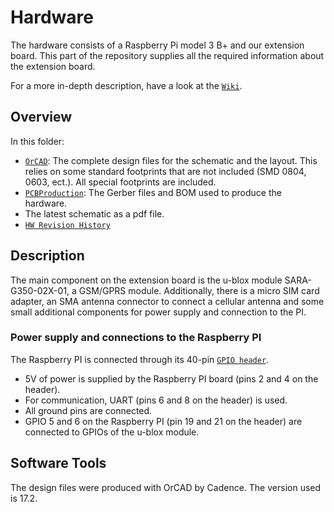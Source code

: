 # Hardware 

The hardware consists of a Raspberry Pi model 3 B+ and our extension board.
This part of the repository supplies all the required information about the extension board. 

For a more in-depth description, have a look at the <a href="https://github.com/itsBelinda/ENG5220-2020-Team13/wiki/Hardware" target="_blank">`Wiki`</a>.

## Overview
In this folder:
* <a href="./hardware/OrCAD" target="_blank">`OrCAD`</a>: The complete design files for the schematic and the layout. This relies on some standard footprints that are not included (SMD 0804, 0603, ect.). All special footprints are included. 
* <a href="./hardware/PCBProduction" target="_blank">`PCBProduction`</a>: The Gerber files and BOM used to produce the hardware.
* The latest schematic  as a pdf file.
* <a href="./hardware/hw_revision_history.md" target="_blank">`HW Revision History`</a>

## Description

The main component on the extension board is the u-blox module SARA-G350-02X-01, a GSM/GPRS module. 
Additionally, there is a micro SIM card adapter, an SMA antenna connector to connect a cellular antenna and some small additional components for power supply and connection to the PI.

### Power supply and connections to the Raspberry PI
The Raspberry PI is connected through its 40-pin <a href="https://www.raspberrypi.org/documentation/usage/gpio/README.md" target="_blank">`GPIO header`</a>. 

* 5V of power is supplied by the Raspberry PI board (pins 2 and 4 on the header). 
* For communication, UART (pins 6 and 8 on the header) is used.
* All ground pins are connected.
* GPIO 5 and 6 on the Raspberry PI (pin 19 and 21 on the header) are connected to GPIOs of the u-blox module.

## Software Tools

The design files were produced with OrCAD by Cadence.
The version used is 17.2.




